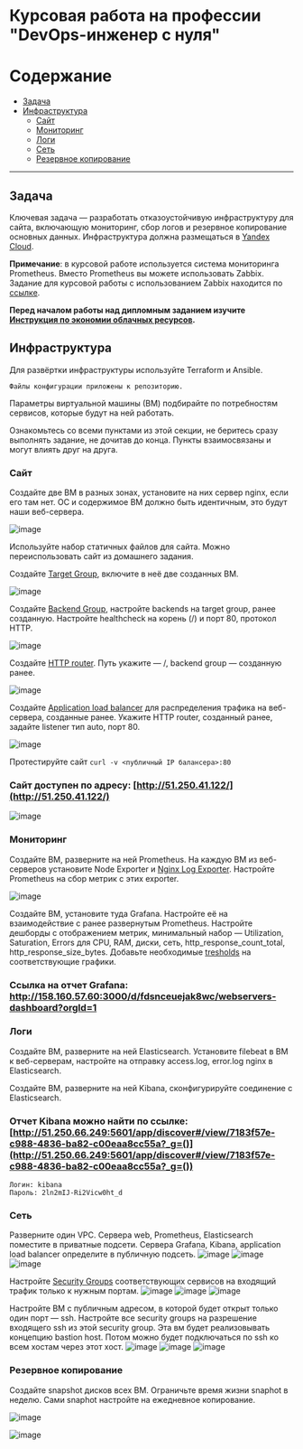 #  Курсовая работа на профессии "DevOps-инженер с нуля"

Содержание
==========
* [Задача](#Задача)
* [Инфраструктура](#Инфраструктура)
    * [Сайт](#Сайт)
    * [Мониторинг](#Мониторинг)
    * [Логи](#Логи)
    * [Сеть](#Сеть)
    * [Резервное копирование](#Резервное-копирование)

---------
## Задача
Ключевая задача — разработать отказоустойчивую инфраструктуру для сайта, включающую мониторинг, сбор логов и резервное копирование основных данных. Инфраструктура должна размещаться в [Yandex Cloud](https://cloud.yandex.com/).

**Примечание**: в курсовой работе используется система мониторинга Prometheus. Вместо Prometheus вы можете использовать Zabbix. Задание для курсовой работы с использованием Zabbix находится по [ссылке](https://github.com/netology-code/fops-sysadm-diplom/blob/diplom-zabbix/README.md).

**Перед началом работы над дипломным заданием изучите [Инструкция по экономии облачных ресурсов](https://github.com/netology-code/devops-materials/blob/master/cloudwork.MD).**   

## Инфраструктура
Для развёртки инфраструктуры используйте Terraform и Ansible. 

````
Файлы конфигурации приложены к репозиторию.

````

Параметры виртуальной машины (ВМ) подбирайте по потребностям сервисов, которые будут на ней работать. 

Ознакомьтесь со всеми пунктами из этой секции, не беритесь сразу выполнять задание, не дочитав до конца. Пункты взаимосвязаны и могут влиять друг на друга.

### Сайт
Создайте две ВМ в разных зонах, установите на них сервер nginx, если его там нет. ОС и содержимое ВМ должно быть идентичным, это будут наши веб-сервера.

![image](https://github.com/user-attachments/assets/9719055a-c0f4-4b37-992a-65f1d20358df)


Используйте набор статичных файлов для сайта. Можно переиспользовать сайт из домашнего задания.

Создайте [Target Group](https://cloud.yandex.com/docs/application-load-balancer/concepts/target-group), включите в неё две созданных ВМ.

![image](https://github.com/user-attachments/assets/500bdcc3-fe40-4d96-8ae6-e9e37b44eeaf)

Создайте [Backend Group](https://cloud.yandex.com/docs/application-load-balancer/concepts/backend-group), настройте backends на target group, ранее созданную. Настройте healthcheck на корень (/) и порт 80, протокол HTTP.

![image](https://github.com/user-attachments/assets/b8c5ae6e-7290-4279-acd3-609ddcc2329f)


Создайте [HTTP router](https://cloud.yandex.com/docs/application-load-balancer/concepts/http-router). Путь укажите — /, backend group — созданную ранее.

![image](https://github.com/user-attachments/assets/e7ba791b-d6a3-4356-a836-17c7215868c2)

Создайте [Application load balancer](https://cloud.yandex.com/en/docs/application-load-balancer/) для распределения трафика на веб-сервера, созданные ранее. Укажите HTTP router, созданный ранее, задайте listener тип auto, порт 80.

![image](https://github.com/user-attachments/assets/fea5eaa7-19df-424f-992d-ce20b21b88a8)

Протестируйте сайт
`curl -v <публичный IP балансера>:80` 

### Сайт доступен по адресу: [http://51.250.41.122/](http://51.250.41.122/)

![image](https://github.com/user-attachments/assets/74cd110c-909d-46fb-b707-1b6be42de111)


### Мониторинг
Создайте ВМ, разверните на ней Prometheus. На каждую ВМ из веб-серверов установите Node Exporter и [Nginx Log Exporter](https://github.com/martin-helmich/prometheus-nginxlog-exporter). Настройте Prometheus на сбор метрик с этих exporter.

![image](https://github.com/user-attachments/assets/3dca8b9f-dad0-44b5-a4e9-7639b453824a)

Создайте ВМ, установите туда Grafana. Настройте её на взаимодействие с ранее развернутым Prometheus. Настройте дешборды с отображением метрик, минимальный набор — Utilization, Saturation, Errors для CPU, RAM, диски, сеть, http_response_count_total, http_response_size_bytes. Добавьте необходимые [tresholds](https://grafana.com/docs/grafana/latest/panels/thresholds/) на соответствующие графики.


### Ссылка на отчет Grafana: http://158.160.57.60:3000/d/fdsnceuejak8wc/webservers-dashboard?orgId=1


### Логи
Cоздайте ВМ, разверните на ней Elasticsearch. Установите filebeat в ВМ к веб-серверам, настройте на отправку access.log, error.log nginx в Elasticsearch.

Создайте ВМ, разверните на ней Kibana, сконфигурируйте соединение с Elasticsearch.


### Отчет Kibana можно найти по ссылке: [http://51.250.66.249:5601/app/discover#/view/7183f57e-c988-4836-ba82-c00eaa8cc55a?_g=()](http://51.250.66.249:5601/app/discover#/view/7183f57e-c988-4836-ba82-c00eaa8cc55a?_g=())
````
Логин: kibana
Пароль: 2ln2mIJ-Ri2Vicw0ht_d

````

### Сеть
Разверните один VPC. Сервера web, Prometheus, Elasticsearch поместите в приватные подсети. Сервера Grafana, Kibana, application load balancer определите в публичную подсеть.
![image](https://github.com/user-attachments/assets/ae46c9a3-5a2d-496e-a86a-568a4d91465d)
![image](https://github.com/user-attachments/assets/001a2664-59ca-4026-ac63-d899e78d632a)
![image](https://github.com/user-attachments/assets/906e6ca9-47a5-4bf6-9cb6-cb17c9c85a6b)


Настройте [Security Groups](https://cloud.yandex.com/docs/vpc/concepts/security-groups) соответствующих сервисов на входящий трафик только к нужным портам.
![image](https://github.com/user-attachments/assets/689e3f70-1089-470e-8aa9-2455ffb031fd)
![image](https://github.com/user-attachments/assets/56218985-f6df-4609-a386-291f2de1397f)
![image](https://github.com/user-attachments/assets/b779ef06-d065-4980-b6c8-391ba7fb9fbb)

Настройте ВМ с публичным адресом, в которой будет открыт только один порт — ssh. Настройте все security groups на разрешение входящего ssh из этой security group. Эта вм будет реализовывать концепцию bastion host. Потом можно будет подключаться по ssh ко всем хостам через этот хост.
![image](https://github.com/user-attachments/assets/f31fcc1e-f2f3-43d1-96c5-c31859db305b)
![image](https://github.com/user-attachments/assets/a2ae7345-9c46-4ee3-8dee-095c00fa16da)
![image](https://github.com/user-attachments/assets/1ddab878-14aa-44b6-a3c2-ba293dfbcdb5)


### Резервное копирование
Создайте snapshot дисков всех ВМ. Ограничьте время жизни snaphot в неделю. Сами snaphot настройте на ежедневное копирование.


![image](https://github.com/user-attachments/assets/2bddb1c0-9766-46d4-adee-913c21844877)

![image](https://github.com/user-attachments/assets/301ec8e5-8447-4d26-91d5-79fbf3f5b7c7)


